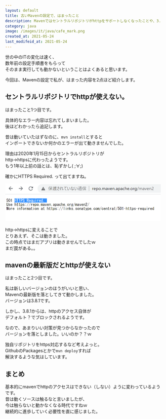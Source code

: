 ```yaml
---
layout: default
title: 古いMavenの設定で、はまったこと
description: Mavenではセントラルリポジトリがhttpをサポートしなくなったことや、3.8.1でhttpのアクセスがデフォルトでできなくなくなりました。そのため古い設定では動作しなくなってたので記載します。
category: java
image: /images/it/java/cafe_mark.png
created_at: 2021-05-24
last_modifeid_at: 2021-05-24
---
```


世の中のITの変化は速く、  
数年前の設定手順書をもらって  
そのまま実行しても動かないということはよくあると思います。

今回は、Mavenの設定で私が、はまった内容を2点ほど紹介します。

## セントラルリポジトリでhttpが使えない。

はまったこと1つ目です。

具体的なエラー内容は忘れてしまいました。  
後ほどわかったら追記します。

昔は動いていたはずなのに、`mvn install`とすると  
インポートできないか何かのエラーが出て動きませんでした。  

理由は2020年1月15日からセントラルリポジトリが  
http→httpsに代わったようです。  
もう1年以上前の話とは、恥ずかし( ;∀;)  

確かにHTTPS Required. って出てますね。

![https required](/images/it/java/mavenHttpsRequired.png)


http→httpsに変えることで  
とりあえず、そこは動きました。  
この時点ではまだアプリは動きませんでしたｗ  
まだ罠がある。。

## mavenの最新版だとhttpが使えない

はまったこと2つ目です。

私は新しいバージョンのほうがいいと思い、  
Mavenの最新版を落としてきて動かしました。  
バージョンは3.8.1です。

しかし、3.8.1からは、httpのアクセス自体が  
デフォルト？でブロックされるようです。

なので、あまりいい対策が見つからなかったので  
バージョンを落としました。いいのか？？ｗ

独自リポジトリをhttps対応するなど考えよっと。  
GithubのPackagesとかで`mvn deploy`すれば  
解決するような気はしています。

## まとめ

基本的にmavenでhttpのアクセスはできない（しない）ように変わっているようです。  
昔は動くソースは触るなと言いましたが、  
今は触らないと動かなくなる時代ですねｗ  
継続的に進歩していく必要性を直に感じました。


